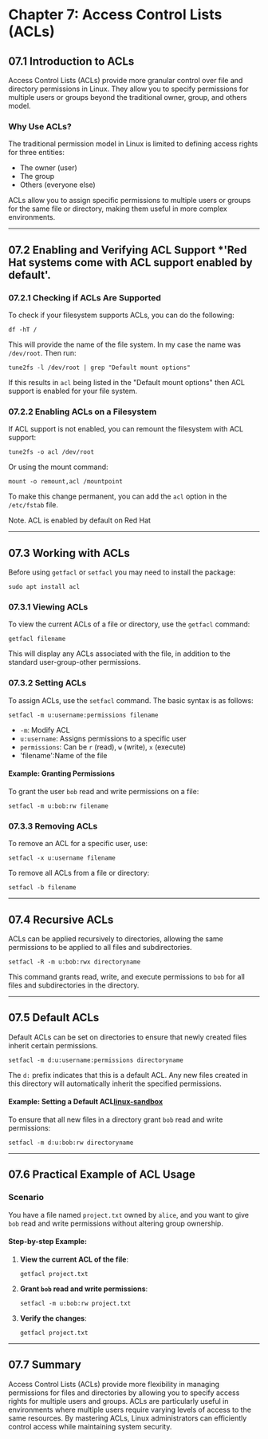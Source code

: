 # Chapter 7: Access Control Lists (ACLs)

## 07.1 Introduction to ACLs
Access Control Lists (ACLs) provide more granular control over file and directory permissions in Linux. They allow you to specify permissions for multiple users or groups beyond the traditional owner, group, and others model.

### Why Use ACLs?
The traditional permission model in Linux is limited to defining access rights for three entities: 
- The owner (user)
- The group
- Others (everyone else)

ACLs allow you to assign specific permissions to multiple users or groups for the same file or directory, making them useful in more complex environments.

---

## 07.2 Enabling and Verifying ACL Support *'Red Hat systems come with ACL support enabled by default'.

### 07.2.1 Checking if ACLs Are Supported
To check if your filesystem supports ACLs, you can do the following:

`df -hT /`

This will provide the name of the file system. In my case the name was `/dev/root`. Then run:

`tune2fs -l /dev/root | grep "Default mount options"`

If this results in `acl` being listed in the "Default mount options" then ACL support is enabled for your file system.


### 07.2.2 Enabling ACLs on a Filesystem
If ACL support is not enabled, you can remount the filesystem with ACL support:

`tune2fs -o acl /dev/root`

Or using the mount command:

`mount -o remount,acl /mountpoint`

To make this change permanent, you can add the `acl` option in the `/etc/fstab` file.

Note. ACL is enabled by default on Red Hat

---

## 07.3 Working with ACLs

Before using `getfacl` or `setfacl` you may need to install the package:

`sudo apt install acl`

### 07.3.1 Viewing ACLs
To view the current ACLs of a file or directory, use the `getfacl` command:

`getfacl filename`

This will display any ACLs associated with the file, in addition to the standard user-group-other permissions.

### 07.3.2 Setting ACLs
To assign ACLs, use the `setfacl` command. The basic syntax is as follows:

`setfacl -m u:username:permissions filename`

- `-m`: Modify ACL
- `u:username`: Assigns permissions to a specific user
- `permissions`: Can be `r` (read), `w` (write), `x` (execute)
- 'filename':Name of the file

#### Example: Granting Permissions
To grant the user `bob` read and write permissions on a file:

`setfacl -m u:bob:rw filename`

### 07.3.3 Removing ACLs
To remove an ACL for a specific user, use:

`setfacl -x u:username filename`

To remove all ACLs from a file or directory:

`setfacl -b filename`

---

## 07.4 Recursive ACLs
ACLs can be applied recursively to directories, allowing the same permissions to be applied to all files and subdirectories.

`setfacl -R -m u:bob:rwx directoryname`

This command grants read, write, and execute permissions to `bob` for all files and subdirectories in the directory.

---

## 07.5 Default ACLs
Default ACLs can be set on directories to ensure that newly created files inherit certain permissions.

`setfacl -m d:u:username:permissions directoryname`

The `d:` prefix indicates that this is a default ACL. Any new files created in this directory will automatically inherit the specified permissions.

#### Example: Setting a Default ACL[linux-sandbox](../../../linux-sandbox)
To ensure that all new files in a directory grant `bob` read and write permissions:

`setfacl -m d:u:bob:rw directoryname`

---

## 07.6 Practical Example of ACL Usage

### Scenario
You have a file named `project.txt` owned by `alice`, and you want to give `bob` read and write permissions without altering group ownership.

#### Step-by-step Example:

1. **View the current ACL of the file**:

    `getfacl project.txt`

2. **Grant `bob` read and write permissions**:

    `setfacl -m u:bob:rw project.txt`

3. **Verify the changes**:

    `getfacl project.txt`

---

## 07.7 Summary
Access Control Lists (ACLs) provide more flexibility in managing permissions for files and directories by allowing you to specify access rights for multiple users and groups. ACLs are particularly useful in environments where multiple users require varying levels of access to the same resources. By mastering ACLs, Linux administrators can efficiently control access while maintaining system security.
